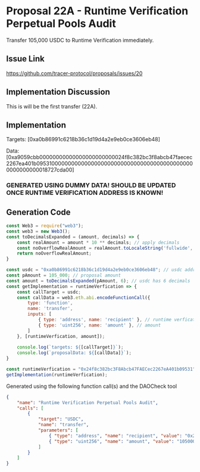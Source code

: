 # Proposal 22A - Runtime Verification Perpetual Pools Audit
Transfer 105,000 USDC to Runtime Verification immediately.

## Issue Link
https://github.com/tracer-protocol/proposals/issues/20

## Implementation Discussion
This is will be the first transfer (22A).

## Implementation
Targets: [0xa0b86991c6218b36c1d19d4a2e9eb0ce3606eb48]

Data: [0xa9059cbb00000000000000000000000024f8c382bc3f8abcb47faecec2267ea401b0953100000000000000000000000000000000000000000000000000000018727cda00]

### GENERATED USING DUMMY DATA! SHOULD BE UPDATED ONCE RUNTIME VERIFICATION ADDRESS IS KNOWN!

## Generation Code
```javascript
const Web3 = require("web3");
const web3 = new Web3();
const toDecimalsExpanded = (amount, decimals) => {
    const realAmount = amount * 10 ** decimals; // apply decimals
    const noOverflowRealAmount = realAmount.toLocaleString('fullwide', {useGrouping:false}); // return str (to prevent overflow) & remove scientific notation
    return noOverflowRealAmount;
}

const usdc = "0xa0b86991c6218b36c1d19d4a2e9eb0ce3606eb48"; // usdc address
const pAmount = 105_000; // proposal amount
const amount = toDecimalsExpanded(pAmount, 6); // usdc has 6 decimals
const getImplementation = runtimeVerfication => {
    const callTarget = usdc;
    const callData = web3.eth.abi.encodeFunctionCall({
        type: 'function',
        name: 'transfer',
        inputs: [
            { type: 'address', name: 'recipient' }, // runtime verfication
            { type: 'uint256', name: 'amount' }, // amount
        ]
    }, [runtimeVerfication, amount]);
    
    console.log(`targets: ${[callTarget]}`);
    console.log(`proposalData: ${[callData]}`);
}

const runtimeVerfication = "0x24f8c382bc3F8Abcb47FAECec2267eA401b09531" // runtime verification's address (dummy)
getImplementation(runtimeVerfication);
```

Generated using the following function call(s) and the DAOCheck tool
```json
{
    "name": "Runtime Verification Perpetual Pools Audit",
    "calls": [
        {
            "target": "USDC",
            "name": "transfer",
            "parameters": [
                { "type": "address", "name": "recipient", "value": "0x24f8c382bc3F8Abcb47FAECec2267eA401b09531" },
                { "type": "uint256", "name": "amount", "value": "105000000000" }
            ]
        }
    ]
}
```
